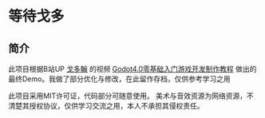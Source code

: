 # 等待戈多

## 简介
此项目根据B站UP [戈多翰](https://space.bilibili.com/336116499) 的视频 [Godot4.0零基础入门游戏开发制作教程](https://www.bilibili.com/video/BV1684y147h4) 做出的最终Demo。我做了部分优化与修改，在此留作存档，仅供参考学习之用

此项目采用MIT许可证，代码部分可随意使用。
美术与音效资源为网络资源，不清楚其授权协议，仅供学习交流之用，本人不承担其侵权责任。
